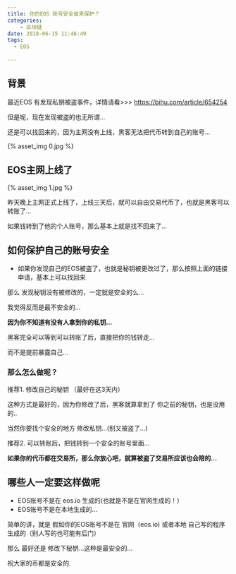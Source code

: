 ```yaml
---
title: 你的EOS 账号安全谁来保护？
categories:
    - 区块链
date: 2018-06-15 11:46:49
tags:
  - EOS
 
---
```


## 背景

最近EOS 有发现私钥被盗事件，详情请看>>> https://bihu.com/article/654254

但是呢，现在发现被盗的也无所谓...

还是可以找回来的，因为主网没有上线，黑客无法把代币转到自己的账号...

{% asset_img 0.jpg  %}


## EOS主网上线了

{% asset_img 1.jpg  %}

昨天晚上主网正式上线了，上线三天后，就可以自由交易代币了，也就是黑客可以转账了...

如果钱转到了他的个人账号，那么基本上就是找不回来了...

## 如何保护自己的账号安全

- 如果你发现自己的EOS被盗了，也就是秘钥被更改过了，那么按照上面的链接 申请，基本上可以找回来

那么 发现秘钥没有被修改的，一定就是安全的么...

我觉得反而是最不安全的...

**因为你不知道有没有人拿到你的私钥...**

黑客完全可以等到可以转账了后，直接把你的钱转走...

而不是提前暴露自己...

### 那么怎么做呢？

推荐1. 修改自己的秘钥 （最好在这3天内）

这种方式是最好的，因为你修改了后，黑客就算拿到了 你之前的秘钥，也是没用的..

当然你要找个安全的地方 修改私钥...(别又被盗了...)

推荐2. 可以转账后，把钱转到一个安全的账号里面...

**如果你的代币都在交易所，那么你放心吧，就算被盗了交易所应该也会陪的...**


## 哪些人一定要这样做呢

- EOS账号不是在 eos.io 生成的(也就是不是在官网生成的！）
- EOS账号不是在本地生成的...

简单的讲，就是 假如你的EOS账号不是在 官网（eos.io) 或者本地 自己写的程序生成的（别人写的也可能有后门）

那么 最好还是 修改下秘钥...这种是最安全的...

祝大家的币都是安全的.



